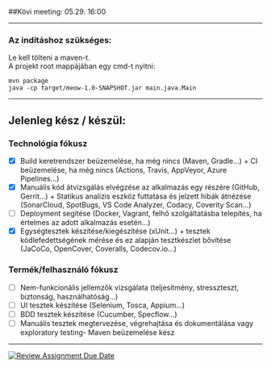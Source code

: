 ##Kövi meeting: 05.29. 16:00

---

### Az indításhoz szükséges:

Le kell tölteni a maven-t.  
A projekt root mappájában egy cmd-t nyitni:

`mvn package`  
`java -cp target/meow-1.0-SNAPSHOT.jar main.java.Main`

---

## Jelenleg kész / készül:
### Technológia fókusz
- [x] Build keretrendszer beüzemelése, ha még nincs (Maven, Gradle...) + CI beüzemelése, ha még nincs (Actions, Travis, AppVeyor, Azure Pipelines...)
- [x] Manuális kód átvizsgálás elvégzése az alkalmazás egy részére (GitHub, Gerrit...) + Statikus analízis eszköz futtatása és jelzett hibák átnézése (SonarCloud, SpotBugs, VS Code Analyzer, Codacy, Coverity Scan...)
- [ ] Deployment segítése (Docker, Vagrant, felhő szolgáltatásba telepítés, ha értelmes az adott alkalmazás esetén...)
- [x] Egységtesztek készítése/kiegészítése (xUnit...) + tesztek kódlefedettségének mérése és ez alapján tesztkészlet bővítése (JaCoCo, OpenCover, Coveralls, Codecov.io...)
### Termék/felhasználó fókusz
- [ ] Nem-funkcionális jellemzők vizsgálata (teljesítmény, stresszteszt, biztonság, használhatóság...)
- [ ] UI tesztek készítése (Selenium, Tosca, Appium...)
- [ ] BDD tesztek készítése (Cucumber, Specflow...)
- [ ] Manuális tesztek megtervezése, végrehajtása és dokumentálása vagy exploratory testing- Maven beüzemelése kész

---

[![Review Assignment Due Date](https://classroom.github.com/assets/deadline-readme-button-24ddc0f5d75046c5622901739e7c5dd533143b0c8e959d652212380cedb1ea36.svg)](https://classroom.github.com/a/coREwzrI)

